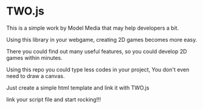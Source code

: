# TWO.js

This is a simple work by Model Media that may help developers a bit.

Using this library in your webgame, creating 2D games becomes more easy.

There you could find out many useful features, so you could develop 2D games within minutes.

Using this repo you could type less codes in your project, You don't even need to draw a canvas.

Just create a simple html template and link it with TWO.js

link your script file and start rocking!!!
